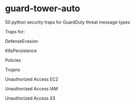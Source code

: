 # guard-tower-auto

50 python security traps for GuardDuty threat message types

Traps for:

DefenseEvasion

K8sPersistence

Policies

Trojans

Unauthorized Access EC2

Unauthorized Access IAM

Unauthorized Access S3
